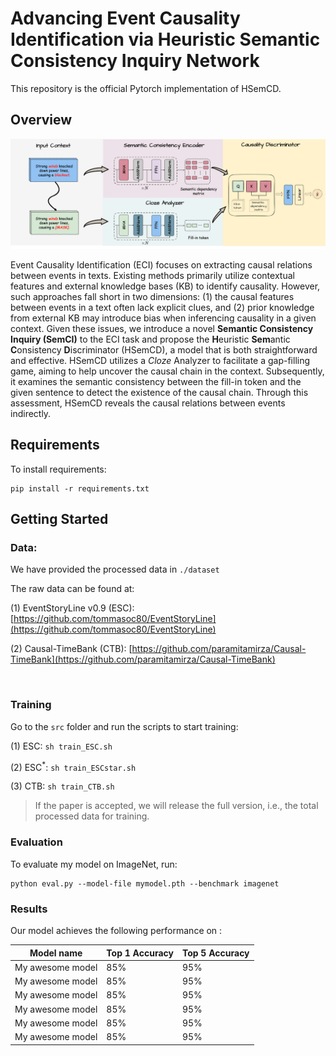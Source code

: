 # Advancing Event Causality Identification via Heuristic Semantic Consistency Inquiry Network

This repository is the official Pytorch implementation of HSemCD.




## Overview

![model](/imgs/HSemCD.png "HSemCD")

Event Causality Identification (ECI) focuses on extracting causal relations between events in texts. Existing methods primarily utilize contextual features and external knowledge bases (KB) to identify causality. However, such approaches fall short in two dimensions: (1) the causal features between events in a text often lack explicit clues, and (2) prior knowledge from external KB may introduce bias when inferencing causality in a given context. Given these issues, 
we introduce a novel **Semantic Consistency Inquiry (SemCI)** to the ECI task and propose the **H**euristic **Sem**antic **C**onsistency **D**iscriminator (HSemCD), a model that is both straightforward and effective. HSemCD utilizes a *Cloze* Analyzer to facilitate a gap-filling game, aiming to help uncover the causal chain in the context. Subsequently, it examines the semantic consistency between the fill-in token and the given sentence to detect the existence of the causal chain. Through this assessment, HSemCD reveals the causal relations between events indirectly. 



## Requirements

To install requirements:

```setup
pip install -r requirements.txt
```

## Getting Started

### Data:
We have provided the processed data in `./dataset`

The raw data can be found at:

(1) EventStoryLine v0.9 (ESC): [https://github.com/tommasoc80/EventStoryLine](https://github.com/tommasoc80/EventStoryLine)

(2) Causal-TimeBank (CTB): [https://github.com/paramitamirza/Causal-TimeBank](https://github.com/paramitamirza/Causal-TimeBank)

&nbsp;

### Training

Go to the `src` folder and run the scripts to start training: 

(1) ESC: ```sh train_ESC.sh```

(2) ESC<sup>*</sup>: `sh train_ESCstar.sh`

(3) CTB: `sh train_CTB.sh`

> If the paper is accepted, we will release the full version, i.e., the total processed data for training.

### Evaluation

To evaluate my model on ImageNet, run:

```eval
python eval.py --model-file mymodel.pth --benchmark imagenet
```

### Results

Our model achieves the following performance on :

| Model name         | Top 1 Accuracy  | Top 5 Accuracy |
| ------------------ |---------------- | -------------- |
| My awesome model   |     85%         |      95%       |
| My awesome model   |     85%         |      95%       |
| My awesome model   |     85%         |      95%       |
| My awesome model   |     85%         |      95%       |
| My awesome model   |     85%         |      95%       |
| My awesome model   |     85%         |      95%       |



